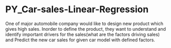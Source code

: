 # PY_Car-sales-Linear-Regression
One of major automobile company would like to design new product which gives high sales. Inorder to define the product, they want to understand and identify important drivers for the sales(what are the factors driving sales) and Predict the new car sales for given car model with defined factors.
